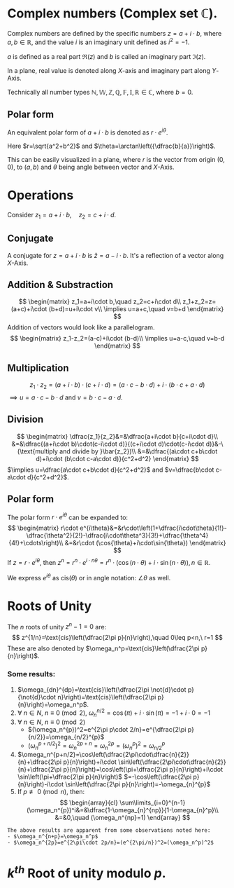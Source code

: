# Complex numbers (Complex set $\mathbb{C}$).
Complex numbers are defined by the specific numbers $z=a+i\cdot b$, where $a,b\in\mathbb{R}$, and the value $i$ is an imaginary unit defined as $i^2=-1$.

$a$ is defined as a real part $\Re({z})$  and $b$ is called an imaginary part $\Im({z})$.

In a plane, real value is denoted along $X$-axis and imaginary part along $Y$-Axis.

Technically all number types $\mathbb{N,W,Z,Q,F,I,R} \in \mathbb{C}$, where $b=0$.

## Polar form
An equivalent polar form of $a+i\cdot b$ is denoted as $r\cdot e^{i\theta}$.

Here $r=\sqrt{a^2+b^2}$ and $\theta=\arctan\left({\dfrac{b}{a}}\right)$.

This can be easily visualized in a plane, where $r$ is the vector from origin $(0,0)$, to $(a,b)$ and $\theta$ being angle between vector and $X$-Axis.

# Operations
Consider $z_1=a+i\cdot b,\quad z_2=c+i\cdot d$.
## Conjugate
A conjugate for $z=a+i\cdot b$ is $\bar{z}=a-i\cdot b$. It's a reflection of a vector along $X$-Axis.

## Addition & Substraction
$$
\begin{matrix}
z_1=a+i\cdot b,\quad z_2=c+i\cdot d\\
z_1+z_2=z=(a+c)+i\cdot (b+d)=u+i\cdot v\\
\implies u=a+c,\quad v=b+d
\end{matrix}
$$
Addition of vectors would look like a parallelogram.
$$
\begin{matrix}
z_1-z_2=(a-c)+i\cdot (b-d)\\
\implies u=a-c,\quad v=b-d
\end{matrix}
$$
## Multiplication
$$
z_1\cdot z_2 =(a+i\cdot b)\cdot (c+i\cdot d)=(a\cdot c-b\cdot d)+i \cdot(b\cdot c+a\cdot d)
$$
$\implies u=a\cdot c - b\cdot d$ and $v=b\cdot c-a\cdot d$.

## Division
$$
\begin{matrix}
\dfrac{z_1}{z_2}&=&\dfrac{a+i\cdot b}{c+i\cdot d}\\
&=&\dfrac{(a+i\cdot b)\cdot(c-i\cdot d)}{(c+i\cdot d)\cdot(c-i\cdot d)}&-\ (\text{multiply and divide by }\bar{z_2})\\
&=&\dfrac{(a\cdot c+b\cdot d)+i\cdot (b\cdot c-a\cdot d)}{c^2+d^2}
\end{matrix}
$$
$\implies u=\dfrac{a\cdot c+b\cdot d}{c^2+d^2}$ and $v=\dfrac{b\cdot c-a\cdot d}{c^2+d^2}$.

## Polar form
The polar form $r\cdot e^{i\theta}$ can be expanded to:
$$
\begin{matrix}
r\cdot e^{i\theta}&=&r\cdot\left(1+\dfrac{i\cdot\theta}{1!}-\dfrac{\theta^2}{2!}-\dfrac{i\cdot\theta^3}{3!}+\dfrac{\theta^4}{4!}+\cdots\right)\\
&=&r\cdot (\cos{\theta}+i\cdot\sin{\theta})
\end{matrix}
$$
If $z=r\cdot e^{i\theta}$, then $z^{n}=r^n\cdot e^{i\cdot n\theta}=r^n\cdot(\cos{(n\cdot\theta)}+i\cdot\sin{(n\cdot\theta)}),n\in\mathbb{R}$.

We express $e^{i\theta}$ as $\text{cis}(\theta)$ or in angle notation: $\angle\theta$  as well.

# Roots of Unity

The $n$ roots of unity $z^n-1=0$ are:
$$
z^{1/n}=\text{cis}\left(\dfrac{2\pi p}{n}\right),\quad 0\leq p<n,\ r=1
$$
These are also denoted by $\omega_n^p=\text{cis}\left(\dfrac{2\pi p}{n}\right)$. 

### Some results:
1. $\omega_{dn}^{dp}=\text{cis}\left(\dfrac{2\pi \not{d}\cdot p}{\not{d}\cdot n}\right)=\text{cis}\left(\dfrac{2\pi p}{n}\right)=\omega_n^p$.
2. $\forall\ n\in N,\ n\equiv0\pmod{2},\ \omega_n^{n/2}=\cos(\pi)+i\cdot \sin(\pi)=-1+i\cdot 0 =-1$ 
3. $\forall\ n\in N,\ n\equiv0\pmod{2}$
	- $(\omega_n^{p})^2=e^{2\pi p\cdot 2/n}=e^{\dfrac{2\pi p}{n/2}}=\omega_{n/2}^{p}$ 
	- $(\omega_n^{p+n/2})^2=\omega_n^{2p+n}=\omega_n^{2p}=(\omega_n^p)^2=\omega_{n/2}^p$
4. $\omega_n^{p+n/2}=\cos\left(\dfrac{2\pi\cdot\dfrac{n}{2}}{n}+\dfrac{2\pi p}{n}\right)+i\cdot \sin\left(\dfrac{2\pi\cdot\dfrac{n}{2}}{n}+\dfrac{2\pi p}{n}\right)=\cos\left(\pi+\dfrac{2\pi p}{n}\right)+i\cdot \sin\left(\pi+\dfrac{2\pi p}{n}\right)$
$=-\cos\left(\dfrac{2\pi p}{n}\right)-i\cdot \sin\left(\dfrac{2\pi p}{n}\right)=-\omega_{n}^{p}$ 
5. If $p\not\equiv 0\pmod n$, then:
$$
\begin{array}{cl}
\sum\limits_{i=0}^{n-1}(\omega_n^{p})^i&=&\dfrac{1-\omega_{n}^{np}}{1-\omega_{n}^p}\\
&=&0,\quad (\omega_n^{np}=1)
\end{array}
$$
```ad-note
The above results are apparent from some observations noted here:
- $\omega_n^{n+p}=\omega_n^p$
- $\omega_n^{2p}=e^{2\pi\cdot 2p/n}=(e^{2\pi/n})^2=(\omega_n^p)^2$
```

# $k^{th}$ Root of unity modulo $p$.


